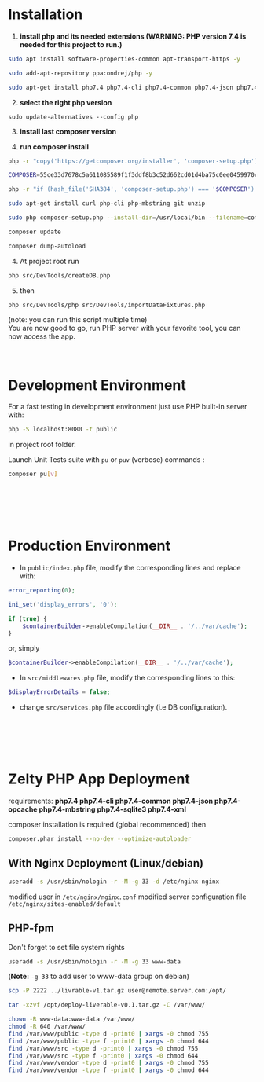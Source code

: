 # Installation
1. **install php and its needed extensions (**WARNING:** PHP version 7.4 is needed for this project to run.)**
```bash
sudo apt install software-properties-common apt-transport-https -y

sudo add-apt-repository ppa:ondrej/php -y

sudo apt-get install php7.4 php7.4-cli php7.4-common php7.4-json php7.4-opcache php7.4-mbstring php7.4-sqlite3 php7.4-xml
```
2. **select the right php version**
```
sudo update-alternatives --config php
```
3. **install last composer version**

4. **run composer install**
```bash
php -r "copy('https://getcomposer.org/installer', 'composer-setup.php');"

COMPOSER=55ce33d7678c5a611085589f1f3ddf8b3c52d662cd01d4ba75c0ee0459970c2200a51f492d557530c71c15d8dba01eae

php -r "if (hash_file('SHA384', 'composer-setup.php') === '$COMPOSER') { echo 'Installer verified'; } else { echo 'Installer corrupt'; unlink('composer-setup.php'); } echo PHP_EOL;"

sudo apt-get install curl php-cli php-mbstring git unzip

sudo php composer-setup.php --install-dir=/usr/local/bin --filename=composer

composer update

composer dump-autoload

```
4. At project root run
```bash
php src/DevTools/createDB.php
```
5. then
```bash
php src/DevTools/php src/DevTools/importDataFixtures.php
```

(note: you can run this script multiple time)
<br/>
You are now good to go, run PHP server with your favorite tool, you can now access the app.
<br/>
<br/>
<br/>

# Development Environment
For a fast testing in development environment just use PHP built-in server with:

```bash
php -S localhost:8080 -t public
```
in project root folder.

Launch Unit Tests suite with `pu` or `puv` (verbose) commands :

```bash
composer pu[v]
```
<br/>
<br/>
<br/>
<br/>
  
# Production Environment

- In `public/index.php` file, modify the corresponding lines and replace with: 

```php
error_reporting(0);
```

```php
ini_set('display_errors', '0');
```

```php
if (true) {
    $containerBuilder->enableCompilation(__DIR__ . '/../var/cache');
}
```
or, simply
```php
$containerBuilder->enableCompilation(__DIR__ . '/../var/cache');
```

- In `src/middlewares.php` file, modify the corresponding lines to this: 
```php
$displayErrorDetails = false;
```

- change `src/services.php` file accordingly (i.e DB configuration).

<br/>
<br/>
<br/>
<br/>
  
# Zelty PHP App Deployment
requirements: **php7.4 php7.4-cli php7.4-common php7.4-json php7.4-opcache php7.4-mbstring php7.4-sqlite3 php7.4-xml**

composer installation is required (global recommended)
then 
```bash
composer.phar install --no-dev --optimize-autoloader
```

## With Nginx Deployment (Linux/debian)
```bash
useradd -s /usr/sbin/nologin -r -M -g 33 -d /etc/nginx nginx
```

modified user in `/etc/nginx/nginx.conf`
modified server configuration file `/etc/nginx/sites-enabled/default`


## PHP-fpm
Don't forget to set file system rights
```bash
useradd -s /usr/sbin/nologin -r -M -g 33 www-data
```
(**Note:** `-g 33` to add user to www-data group on debian)

```bash
scp -P 2222 ../livrable-v1.tar.gz user@remote.server.com:/opt/
```

```bash
tar -xzvf /opt/deploy-liverable-v0.1.tar.gz -C /var/www/
```

```bash
chown -R www-data:www-data /var/www/
chmod -R 640 /var/www/
find /var/www/public -type d -print0 | xargs -0 chmod 755 
find /var/www/public -type f -print0 | xargs -0 chmod 644
find /var/www/src -type d -print0 | xargs -0 chmod 755 
find /var/www/src -type f -print0 | xargs -0 chmod 644
find /var/www/vendor -type d -print0 | xargs -0 chmod 755 
find /var/www/vendor -type f -print0 | xargs -0 chmod 644
```
